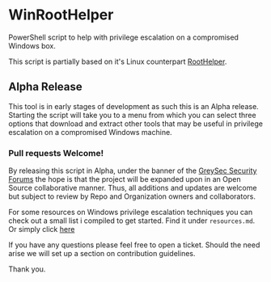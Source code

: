 # WinRootHelper
PowerShell script to help with privilege escalation on a compromised Windows box.

This script is partially based on it's Linux counterpart [RootHelper](https://github.com/NullArray/RootHelper). 

## Alpha Release

This tool is in early stages of development as such this is an Alpha release. Starting the script will take you to a menu from which you can select three options that download and extract other tools that may be useful in privilege escalation on a compromised Windows machine.

### Pull requests Welcome!

By releasing this script in Alpha, under the banner of the [GreySec Security Forums](https://wwww.greysec.net) the hope is that the project will be expanded upon in an Open Source collaborative manner. Thus, all additions and updates are welcome but subject to review by Repo and Organization owners and collaborators.

For some resources on Windows privilege escalation techniques you can check out a small list i compiled to get started. Find it under `resources.md`. Or simply click [here](https://github.com/GreySec-Security-Forums/WinRoothelper/blob/master/resources.md)

If you have any questions please feel free to open a ticket. Should the need arise we will set up a section on contribution guidelines. 

Thank you.

